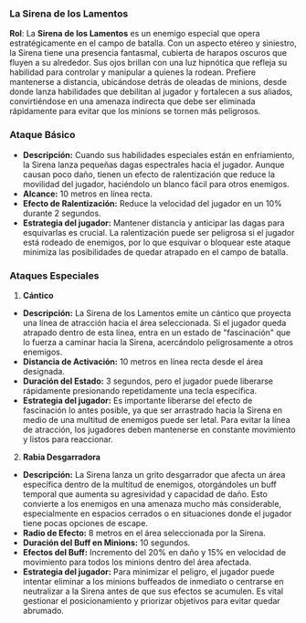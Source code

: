 ### La Sirena de los Lamentos

**Rol**: La **Sirena de los Lamentos** es un enemigo especial que opera estratégicamente en el campo de batalla. Con un aspecto etéreo y siniestro, la Sirena tiene una presencia fantasmal, cubierta de harapos oscuros que fluyen a su alrededor. Sus ojos brillan con una luz hipnótica que refleja su habilidad para controlar y manipular a quienes la rodean. Prefiere mantenerse a distancia, ubicándose detrás de oleadas de minions, desde donde lanza habilidades que debilitan al jugador y fortalecen a sus aliados, convirtiéndose en una amenaza indirecta que debe ser eliminada rápidamente para evitar que los minions se tornen más peligrosos.
### Ataque Básico

- **Descripción:** Cuando sus habilidades especiales están en enfriamiento, la Sirena lanza pequeñas dagas espectrales hacia el jugador. Aunque causan poco daño, tienen un efecto de ralentización que reduce la movilidad del jugador, haciéndolo un blanco fácil para otros enemigos.
- **Alcance:** 10 metros en línea recta.
- **Efecto de Ralentización:** Reduce la velocidad del jugador en un 10% durante 2 segundos.
- **Estrategia del jugador:** Mantener distancia y anticipar las dagas para esquivarlas es crucial. La ralentización puede ser peligrosa si el jugador está rodeado de enemigos, por lo que esquivar o bloquear este ataque minimiza las posibilidades de quedar atrapado en el campo de batalla.

### Ataques Especiales

1. **Cántico**

- **Descripción:** La Sirena de los Lamentos emite un cántico que proyecta una línea de atracción hacia el área seleccionada. Si el jugador queda atrapado dentro de esta línea, entra en un estado de "fascinación" que lo fuerza a caminar hacia la Sirena, acercándolo peligrosamente a otros enemigos.
- **Distancia de Activación:** 10 metros en línea recta desde el área designada.
- **Duración del Estado:** 3 segundos, pero el jugador puede liberarse rápidamente presionando repetidamente una tecla específica.
- **Estrategia del jugador:** Es importante liberarse del efecto de fascinación lo antes posible, ya que ser arrastrado hacia la Sirena en medio de una multitud de enemigos puede ser letal. Para evitar la línea de atracción, los jugadores deben mantenerse en constante movimiento y listos para reaccionar.

2. **Rabia Desgarradora**

- **Descripción:** La Sirena lanza un grito desgarrador que afecta un área específica dentro de la multitud de enemigos, otorgándoles un buff temporal que aumenta su agresividad y capacidad de daño. Esto convierte a los enemigos en una amenaza mucho más considerable, especialmente en espacios cerrados o en situaciones donde el jugador tiene pocas opciones de escape.
- **Radio de Efecto:** 8 metros en el área seleccionada por la Sirena.
- **Duración del Buff en Minions:** 10 segundos.
- **Efectos del Buff:** Incremento del 20% en daño y 15% en velocidad de movimiento para todos los minions dentro del área afectada.
- **Estrategia del jugador:** Para minimizar el peligro, el jugador puede intentar eliminar a los minions buffeados de inmediato o centrarse en neutralizar a la Sirena antes de que sus efectos se acumulen. Es vital gestionar el posicionamiento y priorizar objetivos para evitar quedar abrumado.